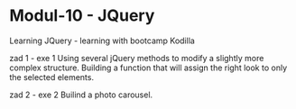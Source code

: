 # Modul-10 - JQuery
Learning JQuery - learning with bootcamp Kodilla

zad 1 - exe 1
Using several jQuery methods to modify a slightly more complex structure. Building a function that will assign the right look to only the selected elements.

zad 2 - exe 2
Builind a photo carousel.
